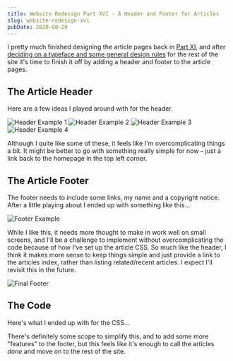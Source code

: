 ```yaml
---
title: Website Redesign Part XVI - A Header and Footer for Articles
slug: website-redesign-xvi
pubDate: 2020-08-29
---
```


I pretty much finished designing the article pages back in [Part XI](/writing/website-redesign-xi), and after [deciding on a typeface and some general design rules](/writing/website-redesign-xv) for the rest of the site it's time to finish it off by adding a header and footer to the article pages.

## The Article Header

Here are a few ideas I played around with for the header.

![Header Example 1](/uploads/2020-08-13-headers1.png)
![Header Example 2](/uploads/2020-08-13-headers2.png)
![Header Example 3](/uploads/2020-08-13-headers3.png)
![Header Example 4](/uploads/2020-08-13-headers4.png)

Although I quite like some of these, it feels like I'm overcomplicating things a bit. It might be better to go with something really simple for now – just a link back to the homepage in the top left corner.

## The Article Footer

The footer needs to include some links, my name and a copyright notice. After a little playing about I ended up with something like this...

![Footer Example](/uploads/2020-08-13-footers1.png)

While I like this, it needs more thought to make in work well on small screens, and I'll be a challenge to implement without overcomplicating the code because of how I've set up the article CSS. So much like the header, I think it makes more sense to keep things simple and just provide a link to the articles index, rather than listing related/recent articles. I expect I'll revisit this in the future.

![Final Footer](/uploads/2020-08-13-footers-final.png)

## The Code

Here's what I ended up with for the CSS...

<script src="https://gist.github.com/dannysmith/e108ee4b0f243623182e98c6d5c1e8d5.js"></script>

<script src="https://gist.github.com/dannysmith/904d92a12f16a67cc3a0a0df47d4bc1e.js"></script>

There's definitely some scope to simplify this, and to add some more "features" to the footer, but this feels like it's enough to call the articles _done_ and move on to the rest of the site.
